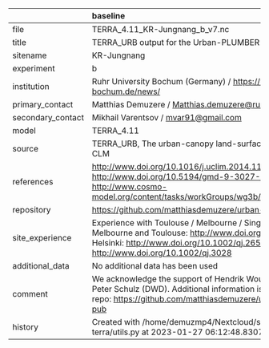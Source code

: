 |                   | baseline                                                                                                                                                                                                                  |
|:------------------|:--------------------------------------------------------------------------------------------------------------------------------------------------------------------------------------------------------------------------|
| file              | TERRA_4.11_KR-Jungnang_b_v7.nc                                                                                                                                                                                            |
| title             | TERRA_URB output for the Urban-PLUMBER project                                                                                                                                                                            |
| sitename          | KR-Jungnang                                                                                                                                                                                                               |
| experiment        | b                                                                                                                                                                                                                         |
| institution       | Ruhr University Bochum (Germany) / https://www.climate.ruhr-uni-bochum.de/news/                                                                                                                                           |
| primary_contact   | Matthias Demuzere / Matthias.demuzere@rub.de                                                                                                                                                                              |
| secondary_contact | Mikhail Varentsov / mvar91@gmail.com                                                                                                                                                                                      |
| model             | TERRA_4.11                                                                                                                                                                                                                |
| source            | TERRA_URB, The urban-canopy land-surface scheme of COSMO-CLM                                                                                                                                                              |
| references        | http://www.doi.org/10.1016/j.uclim.2014.11.005 http://www.doi.org/10.5194/gmd-9-3027-2016 http://www.cosmo-model.org/content/tasks/workGroups/wg3b/docs/terra_urb_user.pdf                                                |
| repository        | https://github.com/matthiasdemuzere/urban-plumber-terra-pub                                                                                                                                                               |
| site_experience   | Experience with Toulouse / Melbourne / Singapore / Helsinki: - Melbourne and Toulouse: http://www.doi.org/10.1002/joc.3656 - Helsinki: http://www.doi.org/10.1002/qj.2659 - Singapore: http://www.doi.org/10.1002/qj.3028 |
| additional_data   | No additional data has been used                                                                                                                                                                                          |
| comment           | We acknowledge the support of Hendrik Wouters (VITO) and Jan-Peter Schulz (DWD). Additional information is available in github repo: https://github.com/matthiasdemuzere/urban-plumber-terra-pub                          |
| history           | Created with /home/demuzmp4/Nextcloud/scripts/urban-plumber-terra/utils.py at 2023-01-27 06:12:48.830731                                                                                                                  |
